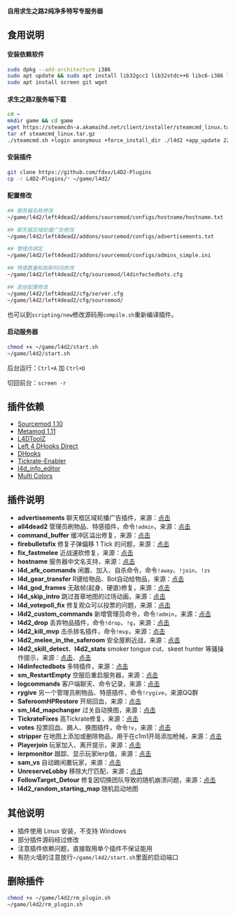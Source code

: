 **自用求生之路2纯净多特写专服务器**

## 食用说明

#### 安装依赖软件

```bash
sudo dpkg --add-architecture i386
sudo apt update && sudo apt install lib32gcc1 lib32stdc++6 libc6-i386 libcurl4-gnutls-dev:i386
sudo apt install screen git wget
```

#### 求生之路2服务端下载

```bash
cd ~
mkdir game && cd game
wget https://steamcdn-a.akamaihd.net/client/installer/steamcmd_linux.tar.gz
tar xf steamcmd_linux.tar.gz
./steamcmd.sh +login anonymous +force_install_dir ./l4d2 +app_update 222860 validate +quit
```

#### 安装插件

```bash
git clone https://github.com/fdxx/L4D2-Plugins
cp -r L4D2-Plugins/* ~/game/l4d2/
```

#### 配置修改

```bash
## 服务器名称修改
~/game/l4d2/left4dead2/addons/sourcemod/configs/hostname/hostname.txt

## 聊天框区域轮播广告修改
~/game/l4d2/left4dead2/addons/sourcemod/configs/advertisements.txt

## 管理员绑定
~/game/l4d2/left4dead2/addons/sourcemod/configs/admins_simple.ini

## 特感数量和刷新时间修改
~/game/l4d2/left4dead2/cfg/sourcemod/l4dinfectedbots.cfg

## 其他配置修改
~/game/l4d2/left4dead2/cfg/server.cfg
~/game/l4d2/left4dead2/cfg/sourcemod/
```

也可以到`scripting/new`修改源码用`compile.sh`重新编译插件。

#### 启动服务器

```bash
chmod +x ~/game/l4d2/start.sh
~/game/l4d2/start.sh
```

后台运行：`Ctrl+A` 加 `Ctrl+D`

切回前台：`screen -r`

## 插件依赖

- [Sourcemod 1.10](https://www.sourcemod.net/downloads.php?branch=stable)
- [Metamod 1.11](https://www.sourcemm.net/downloads.php/?branch=stable)
- [L4DToolZ](https://forums.alliedmods.net/showpost.php?p=2720921&postcount=1445)
- [Left 4 DHooks Direct](https://forums.alliedmods.net/showthread.php?p=2684862)
- [DHooks](https://forums.alliedmods.net/showpost.php?p=2588686&postcount=589)
- [Tickrate-Enabler](https://github.com/Satanic-Spirit/Tickrate-Enabler)
- [l4d_info_editor](https://forums.alliedmods.net/showthread.php?t=310586)
- [Multi Colors](https://github.com/Bara/Multi-Colors)

## 插件说明

- **advertisements** 聊天框区域轮播广告插件，来源：[点击](https://github.com/ErikMinekus/sm-advertisements)
- **all4dead2** 管理员刷物品、特感插件，命令`!admin`，来源：[点击](https://github.com/fbef0102/L4D2-Plugins)
- **command_buffer** 缓冲区溢出修复，来源：[点击](https://forums.alliedmods.net/showthread.php?t=309656)
- **firebulletsfix** 修复子弹偏移 1 Tick 的问题，来源：[点击](https://github.com/fbef0102/L4D1_2-Plugins)
- **fix_fastmelee** 近战速砍修复，来源：[点击](https://forums.alliedmods.net/showthread.php?p=2407280)
- **hostname** 服务器中文名支持，来源：[点击](https://github.com/HMBSbige/SouceModPlugins)
- **l4d_afk_commands** 闲置、加入、自杀命令，命令`!away`、`!join`、`!zs`
- **l4d_gear_transfer** R键给物品、Bot自动给物品，来源：[点击](https://forums.alliedmods.net/showthread.php?t=137616)
- **l4d_god_frames** 无敌帧(起身、硬直)修复，来源：[点击](https://forums.alliedmods.net/showthread.php?t=320023)
- **l4d_skip_intro** 跳过首章地图的过场动画，来源：[点击](https://forums.alliedmods.net/showthread.php?t=321993)
- **l4d_votepoll_fix** 修复观众可以投票的问题，来源：[点击](https://forums.alliedmods.net/showthread.php?p=1974527)
- **l4d2_custom_commands** 新增管理员命令，命令`!admin`，来源：[点击](https://forums.alliedmods.net/showpost.php?p=2704580&postcount=483)
- **l4d2_drop** 丢弃物品插件，命令`!drop`、`!g`，来源：[点击](https://forums.alliedmods.net/showthread.php?t=123098&page=9)
- **l4d2_kill_mvp** 击杀排名插件，命令`!mvp`，来源：[点击](https://forums.alliedmods.net/showpost.php?p=2666056&postcount=9)
- **l4d2_melee_in_the_saferoom** 安全屋刷近战，来源：[点击](https://forums.alliedmods.net/showpost.php?p=2719475&postcount=500)
- **l4d2_skill_detect**、**l4d2_stats** smoker tongue cut、skeet hunter 等骚操作提示，来源：[点击](https://github.com/SirPlease/L4D2-Competitive-Rework/blob/master/addons/sourcemod/scripting/l4d2_skill_detect.sp)、[点击](https://github.com/TGMaster/Sourcepawn/blob/master/l4d2_stats.sp)
- **l4dinfectedbots** 多特插件，来源：[点击](https://github.com/fbef0102/L4D1_2-Plugins/tree/master/l4dinfectedbots)
- **sm_RestartEmpty** 空服后重启服务器，来源：[点击](https://forums.alliedmods.net/showthread.php?t=315367)
- **logcommands** 客户端聊天、命令记录，来源：[点击](https://github.com/Franc1sco/Commands-Logger)
- **rygive** 另一个管理员刷物品、特感插件，命令`!rygive`，来源QQ群
- **SaferoomHPRestore** 开局回血，来源：[点击](https://forums.alliedmods.net/showpost.php?p=2647749&postcount=8)
- **sm_l4d_mapchanger** 过关自动换图，来源：[点击](https://github.com/Raysamatoken/L4D2-Server-plugins/blob/master/left4dead2/addons/sourcemod/scripting/sm_l4d2_mapchanger.sp)
- **TickrateFixes** 高Tickrate修复，来源：[点击](https://github.com/SirPlease/L4D2-Competitive-Rework)
- **votes** 投票回血、踢人、换图插件，命令`!v`，来源：[点击](https://bbs.3dmgame.com/thread-2094823-1-1.html)
- **stripper** 在地图上添加或删除物品，用于在c1m1开局添加枪械，来源：[点击](https://forums.alliedmods.net/showpost.php?p=2720408&postcount=1735)
- **Playerjoin** 玩家加入、离开提示，来源：[点击](https://forums.alliedmods.net/showthread.php?t=213471)
- **lerpmonitor** 跟踪、显示玩家lerp值，来源：[点击](https://github.com/SirPlease/L4D2-Competitive-Rework/blob/master/addons/sourcemod/scripting/lerpmonitor.sp)
- **sam_vs** 自动踢闲置玩家，来源：[点击](https://github.com/raziEiL/SourceMod/blob/master/released/sam_vs.sp)
- **UnreserveLobby** 移除大厅匹配，来源：[点击](https://github.com/deximy/PlusMod/blob/master/addons/sourcemod/scripting/UnreserveLobby.sp)
- **FollowTarget_Detour** 修复因切换团队导致的随机崩溃问题，来源：[点击](https://forums.alliedmods.net/showpost.php?p=2725811&postcount=19)
- **l4d2_random_starting_map** 随机启动地图

## 其他说明

- 插件使用 Linux 安装，不支持 Windows
- 部分插件源码经过修改
- 注意插件依赖问题，直接取用单个插件不保证能用
- 有防火墙的注意放行`~/game/l4d2/start.sh`里面的启动端口

## 删除插件

```bash
chmod +x ~/game/l4d2/rm_plugin.sh
~/game/l4d2/rm_plugin.sh
```
